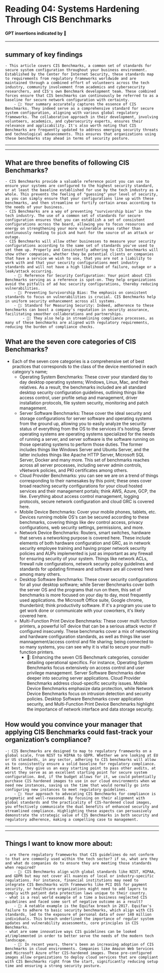 # Reading 04: Systems Hardening Through CIS Benchmarks
#### GPT insertions indicated by 🤖
---
## summary of key findings
	- This article covers CIS Benchmarks, a common set of standards for secure system configuration throughout your business environment. Established by the Center for Internet Security, these standards map to requirements from regulatory frameworks worldwide and are maintained through a combined effort of volunteers across the tech industry, community involvement from academics and cybersecurity researchers, and CIS's own Benchmark development team. These combined forces ensure that CIS benchmarks can continuously be referred to as a baseline for secure network configuration with certainty.
        - 🤖: Your summary accurately captures the essence of CIS Benchmarks. They indeed serve as a comprehensive standard for secure system configuration, aligning with various global regulatory frameworks. The collaborative approach in their development, involving volunteers, academics, and cybersecurity experts, ensures their relevance and applicability. It's also worth noting that CIS Benchmarks are frequently updated to address emerging security threats and technological advancements. This ensures that organizations using these benchmarks stay ahead in terms of security posture.
---
---
## What are three benefits of following CIS Benchmarks?
	- CIS Benchmarks provide a valuable reference point you can use to ensure your systems are configured to the highest security standard, or at least the baseline established for use by the tech industry as a whole. This prevents the feeling of "guessing" your level of security, as you can simply ensure that your configurations line up with these benchmarks, and then streamline or fortify certain areas according to the needs of your business.
    - CIS Benchmarks are a way of preventing "survivorship bias" in the tech industry. The use of a common set of standards for secure configuration ensures that you can establish a set of consistent configurations across the board, allowing you to focus resources and energy on strengthening your more vulnerable areas rather than continuously needing to pick and hunt for the source of an attack or outage. 
    - CIS Benchmarks will allow other businesses to measure your security configurations according to the same set of standards you've used to set them up. Properly and Consistently adhering to CIS benchmarks will show other companies, whether they be potential clients or companies that have a service we wish to use, that you are not a liability to work with and that your security configurations meet industry standards and will not have a high likelihood of failure, outage or a leak/attack occurring. 
        - 🤖: Reference for Security Configuration: Your point about CIS Benchmarks serving as a reference is spot-on. They help organizations avoid the pitfalls of ad hoc security configurations, thereby reducing vulnerabilities.
        - 🤖: Preventing Survivorship Bias: The emphasis on consistent standards to focus on vulnerabilities is crucial. CIS Benchmarks help in uniform security enhancement across all systems.
        - 🤖: Standard for Measuring Security: Indeed, adherence to these benchmarks can boost a company's reputation in security assurance, facilitating smoother collaborations and partnerships.
            - 🤖: They also help in streamlining compliance processes, as many of these benchmarks are aligned with regulatory requirements, reducing the burden of compliance checks.
## What are the seven core categories of CIS Benchmarks?
- Each of the seven core categories is a comprehensive set of best practices that corresponds to the class of the device mentioned in each category's name;
	- Operating System Benchmarks: These cover your standard day to day desktop operating systems; Windows, Linux, Mac, and their relatives. As a result, the benchmarks included are all standard desktop security configuration guidelines, outlining things like access control, user profile setup and management, driver installation protocols, file system security, monitoring and patch management.
	- Server Software Benchmarks: These cover the ideal security and storage configurations for server software and operating systems from the ground up, allowing you to easily analyze the security status of everything from the OS to the services it's hosting. Server operating systems are operating systems specialized for the needs of running a server, and server software is the software running on those operating systems to perform those duties. The former includes things like Windows Server and Ubuntu Server, and the latter includes things like Apache HTTP Server, Microsoft SQL Server, Docker and many more. This set of benchmarks reaches across all server processes, including server admin controls, vNetwork policies, and PKI certificates among others.
	- Cloud Provider Benchmarks: you can see we are on a trend of things corresponding to their namesakes by this point; these ones cover broad reaching security configurations for your cloud hosted services and their management portals; think AWS, Azure, GCP, the like. Everything about access control management, logging protocols, secure network configuration and cloud GRC is covered here.
	- Mobile Device Benchmarks: Cover your mobile phones, tablets, etc. Devices running mobile OS's can be secured according to these benchmarks, covering things like dev control access, privacy configurations, web security settings, permissions, and more.
	- Network Device Benchmarks: Routers, smart switches, hardware that serves a networking purpose is covered here. These include elements of both hardware configuration and GRC, as in network security employee training and having proper network security policies and AUPs implemented is just as important as any firewall for ensuring security of your system. Things like network ACLs, firewall rule configurations, network security policy guidelines and standards for updating firmware and software are all covered here among many others.
	- Desktop Software Benchmarks: These cover security configurations for all your desktop software; while Server Benchmarks cover both the server OS and the programs that run on them, this set of benchmarks is more focused on your day to day, most frequently used applications. the Microsoft Office suite, Google chrome, thunderbird; think productivity software. If it's a program you use to get work done or communicate with your coworkers, it's likely covered here.
	- Multi-Function Print Device Benchmarks: These cover multi function printers, a powerful IoT device that can be a serious attack vector if configured insecurely. These benchmarks cover a mix of networking and hardware configuration standards, as well as things like user mannagement/access control and file sharing; being connected to so many systems, you can see why it is vital to secure your multi-function printers.
        - 🤖: Enhancing the seven CIS Benchmark categories, consider detailing operational specifics. For instance, Operating System Benchmarks focus extensively on access control and user privilege management. Server Software Benchmarks delve deeper into securing server applications. Cloud Provider Benchmarks address cloud-specific security issues. Mobile Device Benchmarks emphasize data protection, while Network Device Benchmarks focus on intrusion detection and security policies. Desktop Software Benchmarks cover application security, and Multi-Function Print Device Benchmarks highlight the importance of network interface and data storage security.
## How would you convince your manager that applying CIS Benchmarks could fast-track your organization’s compliance?
	-: CIS Benchmarks are designed to map to regulatory frameworks on a global scale, from NIST to HIPAA to GDPR. Whether we are looking at EU or US standards, in any sector, adhering to CIS benchmarks will allow us to consistently ensure a solid baseline for regulatory compliance. At best, they give us an easy starting point to pass other audits, at worst they serve as an excellent starting point for secure system configuration. And, if the budget allows for it, we could potentially purchase CIS hardened images to use in our cloud environments when we need new instances, saving us the time that would normally go into configuring new instances to meet regulatory guidelines.
        - 🤖: Your approach to advocating CIS Benchmarks for compliance is pragmatic and well-reasoned. By focusing on their alignment with global standards and the practicality of CIS-hardened cloud images, you effectively communicate the dual benefits of enhanced security and streamlined compliance. Highlighting these aspects can persuasively demonstrate the strategic value of CIS Benchmarks in both security and regulatory adherence, making a compelling case to management.
---
---
## Things I want to know more about:
	- are there regulatory frameworks that CIS guidelines do not conform to that are commonly used within the tech sector? if so, what are they and what do companies do to ensure they are meeting those standards when required?
        - 🤖: CIS Benchmarks align with global standards like NIST, HIPAA, and GDPR but may not cover all nuances of local or industry-specific regulations. For instance, financial institutions may need to integrate CIS Benchmarks with frameworks like PCI DSS for payment security, or healthcare organizations might need to add layers to comply with patient data protection laws unique to their country.
	- what is a real world example of a time a business neglected CIS guidelines and faced some sort of negative outcome as a result?
        - 🤖: A notable example is the Equifax breach in 2017. Equifax's failure to adhere to basic security benchmarks, which align with CIS standards, led to the exposure of personal data of over 140 million individuals. This breach underlined the importance of regular system updates and vulnerability assessments, core principles in CIS Benchmarks.
	- what are some innovative ways CIS guidelines can be looked at/implemented in order to better serve the needs of the modern tech landscape.
        - 🤖: In recent years, there's been an increasing adoption of CIS Benchmarks in cloud environments. Companies like Amazon Web Services and Microsoft Azure offer CIS-hardened images. These pre-configured images allow organizations to deploy cloud services that are compliant with CIS Benchmarks right from the start, significantly reducing setup time and ensuring a strong security posture.